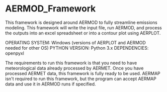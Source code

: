 # AERMOD_Framework
This framework is designed around AERMOD to fully streamline emissions modeling. 
This framework will write the input file, run AERMOD, and process the outputs into 
an excel spreadsheet or into a contour plot using AERPLOT.

OPERATING SYSTEM: Windows (versions of AERPLOT and AERMOD needed for other OS)
PYTHON VERSION: Python 3.x
DEPENDENCIES: openpyxl

The requirements to run this framework is that you need to have meteorological data
already processed by AERMET. Once you have processed AERMET data, this framework is
fully ready to be used. AERMAP isn't required to run this framework, but the program
can accept AERMAP data and use it in AERMOD runs if specified.
